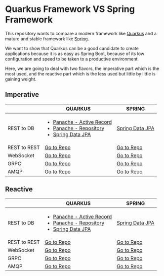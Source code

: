 # Quarkus Framework VS Spring Framework

This repository wants to compare a modern framework like [Quarkus](https://quarkus.io/) and a mature and stable framework like [Spring](https://spring.io/).

We want to show that Quarkus can be a good candidate to create applications because it is as easy as Spring Boot, because of its low configuration and speed to be taken to a productive environment.

Here, we are going to deal with two flavors, the imperative part which is the most used, and the reactive part which is the less used but little by little is gaining weight.

## Imperative
|                |QUARKUS                        |SPRING                       |
|----------------|-------------------------------|-----------------------------|
|REST to DB|<ul><li>[Panache - Active Record](https://github.com/MasterCloudApps-Projects/QuarkusMutiny_vs_ReactorSpring/tree/main/imperative/rest-db/quarkus/simple/active-record-pattern)</li><li>[Panache - Repository](https://github.com/MasterCloudApps-Projects/QuarkusMutiny_vs_ReactorSpring/tree/main/imperative/rest-db/quarkus/simple/repository-pattern)</li><li>[Spring Data JPA](https://github.com/MasterCloudApps-Projects/QuarkusMutiny_vs_ReactorSpring/tree/main/imperative/rest-db/quarkus/simple/spring-data)</li></ul>|[Spring Data JPA](https://github.com/MasterCloudApps-Projects/QuarkusMutiny_vs_ReactorSpring/tree/main/imperative/rest-db/spring/spring-data)|
|REST to REST|[Go to Repo](https://github.com/MasterCloudApps-Projects/QuarkusMutiny_vs_ReactorSpring/tree/main/imperative/rest-client/quarkus)|[Go to Repo](https://github.com/MasterCloudApps-Projects/QuarkusMutiny_vs_ReactorSpring/tree/main/imperative/rest-client/spring)|
|WebSocket|[Go to Repo](https://github.com/MasterCloudApps-Projects/QuarkusMutiny_vs_ReactorSpring/tree/main/imperative/websockets/quarkus-websockets)|[Go to Repo](https://github.com/MasterCloudApps-Projects/QuarkusMutiny_vs_ReactorSpring/tree/main/imperative/websockets/spring-websockets)|
|GRPC|[Go to Repo](https://github.com/MasterCloudApps-Projects/QuarkusMutiny_vs_ReactorSpring/tree/main/imperative/grpc/grpc-quarkus)|[Go to Repo](https://github.com/MasterCloudApps-Projects/QuarkusMutiny_vs_ReactorSpring/tree/main/imperative/grpc/grpc-spring)|
|AMQP|[Go to Repo](https://github.com/MasterCloudApps-Projects/QuarkusMutiny_vs_ReactorSpring/tree/main/imperative/amqp/quarkus-amqp)|[Go to Repo](https://github.com/MasterCloudApps-Projects/QuarkusMutiny_vs_ReactorSpring/tree/main/imperative/amqp/spring-amqp)|

## Reactive

|                |QUARKUS                        |SPRING                       |
|----------------|-------------------------------|-----------------------------|
|REST to DB|<ul><li>[Panache - Active Record](https://github.com/MasterCloudApps-Projects/QuarkusMutiny_vs_ReactorSpring/tree/main/reactive/rest-db/quarkus/simple/active-record-pattern)</li><li>[Panache - Repository](https://github.com/MasterCloudApps-Projects/QuarkusMutiny_vs_ReactorSpring/tree/main/reactive/rest-db/quarkus/simple/repository-pattern)</li><li>[Spring Data JPA](https://github.com/MasterCloudApps-Projects/QuarkusMutiny_vs_ReactorSpring/tree/main/reactive/rest-db/quarkus/simple/spring-data)</li></ul>|[Spring Data JPA](https://github.com/MasterCloudApps-Projects/QuarkusMutiny_vs_ReactorSpring/tree/main/reactive/rest-db/spring/spring-data)|
|REST to REST|[Go to Repo](https://github.com/MasterCloudApps-Projects/QuarkusMutiny_vs_ReactorSpring/tree/main/reactive/rest-client/quarkus)|[Go to Repo](https://github.com/MasterCloudApps-Projects/QuarkusMutiny_vs_ReactorSpring/tree/main/reactive/rest-client/spring)|
|WebSocket|[Go to Repo](https://github.com/MasterCloudApps-Projects/QuarkusMutiny_vs_ReactorSpring/tree/main/reactive/websockets/quarkus-websockets)|[Go to Repo](https://github.com/MasterCloudApps-Projects/QuarkusMutiny_vs_ReactorSpring/tree/main/reactive/websockets/spring-websockets)|
|GRPC|[Go to Repo](https://github.com/MasterCloudApps-Projects/QuarkusMutiny_vs_ReactorSpring/tree/main/reactive/grpc/grpc-quarkus)|[Go to Repo](https://github.com/MasterCloudApps-Projects/QuarkusMutiny_vs_ReactorSpring/tree/main/reactive/grpc/grpc-spring)|
|AMQP|[Go to Repo](https://github.com/MasterCloudApps-Projects/QuarkusMutiny_vs_ReactorSpring/tree/main/reactive/amqp/quarkus-amqp)|[Go to Repo](https://github.com/MasterCloudApps-Projects/QuarkusMutiny_vs_ReactorSpring/tree/main/reactive/amqp/spring-amqp)|



